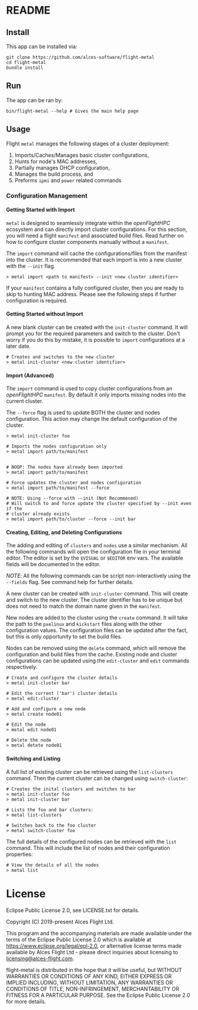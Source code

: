 # README

## Install

This app can be installed via:
```
git clone https://github.com/alces-software/flight-metal
cd flight-metal 
bundle install
```

## Run

The app can be ran by:
```
bin/flight-metal --help # Gives the main help page
```

## Usage

Flight `metal` manages the following stages of a cluster deployment:
1. Imports/Caches/Manages basic cluster configurations,
2. Hunts for node's MAC addresses,
3. Partially manages DHCP configuration,
4. Manages the build process, and
5. Preforms `ipmi` and `power` related commands

### Configuration Management
#### Getting Started with Import

`metal` is designed to seamlessly integrate within the _openFlightHPC_ ecosystem and can directly import cluster configurations. For this section, you will need a flight `manifest` and associated build files. Read further on how to configure cluster components manually without a `manifest`.

The `import` command will cache the configurations/files from the manifest into the cluster. It is recommended that each import is into a new cluster with the `--init` flag.

```
> metal import <path to manifest> --init <new cluster identifier>
```

If your `manifest` contains a fully configured cluster, then you are ready to skip to hunting MAC address. Please see the following steps if further configuration is required.

#### Getting Started without Import

A new blank cluster can be created with the `init-cluster` command. It will prompt you for the required parameters and switch to the cluster. Don't worry if you do this by mistake, it is possible to `import` configurations at a later date.

```
# Creates and switches to the new cluster
> metal init-cluster <new cluster identifier>
```

#### Import (Advanced)

The `import` command is used to copy cluster configurations from an _openFlightHPC_ `manifest`. By default it only imports missing nodes into the current cluster.

The `--force` flag is used to update BOTH the cluster and nodes configuration. This action may change the default configuration of the cluster.

```
> metal init-cluster foo

# Imports the nodes configuration only
> metal import path/to/manifest


# NOOP: The nodes have already been imported
> metal import path/to/manifest

# Force updates the cluster and nodes configuration
> metal import path/to/manifest --force

# NOTE: Using --force with --init (Not Recommened)
# Will switch to and force update the cluster specified by --init even if the
# cluster already exists
> metal import path/to/cluster --force --init bar
```

#### Creating, Editing, and Deleting Configurations

The adding and editing of `clusters` and `nodes` use a similar mechanism. All the following commands will open the configuration file in your terminal editor. The editor is set by the `$VISUAL` or `$EDITOR` env vars. The available fields will be documented in the editor.

*NOTE*: All the following commands can be script non-interactively using the `--fields` flag. See command help for further details.

A new cluster can be created with `init-cluster` command. This will create and switch to the new cluster. The cluster identifier has to be unique but does not need to match the domain name given in the `manifest`.

New nodes are added to the cluster using the `create` command. It will take the path to the `pxelinux` and `kickstart` files along with the other configuration values. The configuration files can be updated after the fact, but this is only opportunity to set the build files.

Nodes can be removed using the `delete` command, which will remove the configuration and build files from the cache. Existing node and cluster configurations can be updated using the `edit-cluster` and `edit` commands respectively.

```
# Create and configure the cluster details
> metal init-cluster bar

# Edit the current ('bar') cluster details
> metal edit-cluster

# Add and configure a new node
> metal create node01

# Edit the node
> metal edit node01

# Delete the node
> metal detete node01
```

#### Switching and Listing

A full list of existing cluster can be retrieved using the `list-clusters` command. Then the current cluster can be changed using `switch-cluster`:

```
# Creates the inital clusters and switches to bar
> metal init-cluster foo
> metal init-cluster bar

# Lists the foo and bar clusters:
> metal list-clusters

# Switches back to the foo cluster
> metal switch-cluster foo
```

The full details of the configured nodes can be retrieved with the `list` command. This will include the list of nodes and their configuration properties:

```
# View the details of all the nodes
> metal list
```

# License
Eclipse Public License 2.0, see LICENSE.txt for details.

Copyright (C) 2019-present Alces Flight Ltd.

This program and the accompanying materials are made available under the terms of the Eclipse Public License 2.0 which is available at https://www.eclipse.org/legal/epl-2.0, or alternative license terms made available by Alces Flight Ltd - please direct inquiries about licensing to licensing@alces-flight.com.

flight-metal is distributed in the hope that it will be useful, but WITHOUT WARRANTIES OR CONDITIONS OF ANY KIND, EITHER EXPRESS OR IMPLIED INCLUDING, WITHOUT LIMITATION, ANY WARRANTIES OR CONDITIONS OF TITLE, NON-INFRINGEMENT, MERCHANTABILITY OR FITNESS FOR A PARTICULAR PURPOSE. See the Eclipse Public License 2.0 for more details.


